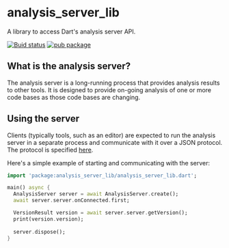 # analysis_server_lib

A library to access Dart's analysis server API.

[![Buid status](https://github.com/devoncarew/analysis_server_lib/actions/workflows/build.yaml/badge.svg)](https://github.com/devoncarew/analysis_server_lib/actions/workflows/build.yaml)
[![pub package](https://img.shields.io/pub/v/analysis_server_lib.svg)](https://pub.dev/packages/analysis_server_lib)

## What is the analysis server?

The analysis server is a long-running process that provides analysis results to other tools.
It is designed to provide on-going analysis of one or more code bases as those code bases are
changing.

## Using the server

Clients (typically tools, such as an editor) are expected to run the analysis server in a separate
process and communicate with it over a JSON protocol. The protocol is specified
[here](https://htmlpreview.github.io/?https://github.com/dart-lang/sdk/blob/master/pkg/analysis_server/doc/api.html).

Here's a simple example of starting and communicating with the server:

```dart
import 'package:analysis_server_lib/analysis_server_lib.dart';

main() async {
  AnalysisServer server = await AnalysisServer.create();
  await server.server.onConnected.first;

  VersionResult version = await server.server.getVersion();
  print(version.version);
  
  server.dispose();
}
```
